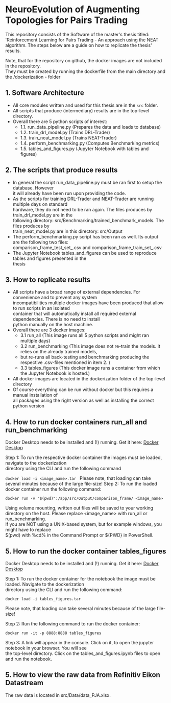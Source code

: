 # NeuroEvolution of Augmenting Topologies for Pairs Trading
This repository consists of the Software of the master's thesis titled: 'Reinforcement Learning for Pairs Trading - An approach
using the NEAT algorithm. The steps below are a guide on how to replicate the thesis' results. 

Note, that for the repository on github, the docker images are not included in the repository. <br> 
They must be created by running the dockerfile from the main directory and the /dockerization - folder 


## 1. Software Architecture
- All core modules written and used for this thesis are in the `src` folder.
- All scripts that produce (intermediary) results are in the top-level directory.
- Overall there are 5 python scripts of interest:
    - 1.1. run_data_pipeline.py (Prepares the data and loads to database)
    - 1.2. train_drl_model.py (Trains DRL-Trader)
    - 1.3. train_neat_model.py (Trains NEAT-Trader)
    - 1.4. perform_benchmarking.py (Computes Benchmarking metrics)
    - 1.5. tables_and_figures.py (Jupyter Notebook with tables and figures)

## 2. The scripts that produce results
- In general the script run_data_pipeline.py must be ran first to setup the database. However<br>
 it will already have been run upon providing the code. 
- As the scripts for training DRL-Trader and NEAT-Trader are running multiple days on standard <br>
 hardware, they do not need to be ran again. The files produces by train_drl_model.py are in the<br>
 following directory: src/Benchmarking/trained_benchmark_models. The files produces by <br>
 train_neat_model.py are in this directory: src/Output
- The perform_benchmarking.py script has been ran as well. Its output are the following two files:<br>
 comparison_frame_test_set_.csv and comparison_frame_train_set_.csv
- The Jupyter Notebook tables_and_figures can be used to reproduce tables and figures presented in the <br>
 thesis

## 3. How to replicate results
- All scripts have a broad range of external dependencies. For convenience and to prevent any system<br>
 incompatibilities multiple docker images have been produced that allow to run scripts in an isolated<br>
 container that will automatically install all required external dependencies. There is no need to install<br>
 python manually on the host machine. 
- Overall there are 3 docker images:
  - 3.1 run_all (This image runs all 5 python scripts and might ran multiple days)
  - 3.2 run_benchmarking (This image does not re-train the models. It relies on the already trained models,
  - but re-runs all back-testing and benchmarking producing the respective .csv-files mentioned in item 2. )
  - 3.3 tables_figures (This docker image runs a container from which the Jupyter Notebook is hosted.)
- All docker images are located in the dockerization folder of the top-level directory
- Of course everything can be run without docker but this requires a manual installation of <br> all packages using the right version as well as installing the correct python version

## 4. How to run docker containers run_all and run_benchmarking
Docker Desktop needs to be installed and (!) running. Get it here: [Docker Desktop](https://docs.docker.com/desktop/) <br>

Step 1: To run the respective docker container the images must be loaded, navigate to the dockerization <br>
directory using the CLI and run the following command

```docker load -i <image_name>.tar ```
Please note, that loading can take several minutes because of the large file-size! 
Step 2: To run the loaded docker container run the following command: <br>

```docker run -v "$(pwd)":/app/src/Output/comparison_frame/ <image_name>```

Using volume mounting, written out files will be saved to your working directory on the host.
Please replace <image_name> with run_all or run_benchmarking. <br>
If you are NOT using a UNIX-based system, but for example windows, you might have to replace <br> \$(pwd) with \%cd\% in the Command Prompt or ${PWD} in PowerShell. 



## 5. How to run the docker container tables_figures
Docker Desktop needs to be installed and (!) running. Get it here: [Docker Desktop](https://docs.docker.com/desktop/) <br>

Step 1: To run the docker container for the notebook the image must be loaded. Navigate to the dockerization <br>
directory using the CLI and run the following command: <br>

```docker load -i tables_figures.tar```

Please note, that loading can take several minutes because of the large file-size! 
<br>

Step 2: Run the following command to run the docker container: <br>

```docker run -it -p 8888:8888 tables_figures```

Step 3: A link will appear in the console. Click on it, to open the jupyter notebook in your browser. You will see <br>
the top-level directory. Click on the tables_and_figures.ipynb files to open and run the notebook.

## 5. How to view the raw data from Refinitiv Eikon Datastream
The raw data is located in src/Data/data_PJA.xlsx.

